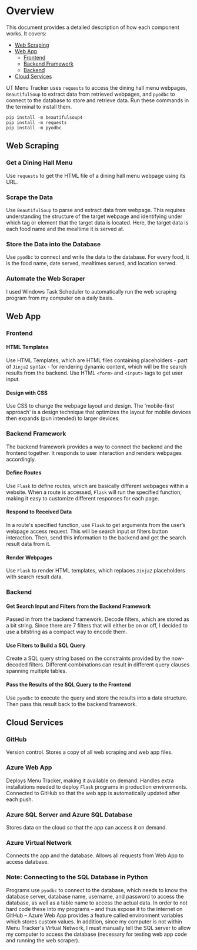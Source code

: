 # Overview
This document provides a detailed description of how each component works. It covers:

* [Web Scraping](#Web-Scraping)
* [Web App](#Web-App)
    * [Frontend](#Frontend)
    * [Backend Framework](#Backend-Framework)
    * [Backend](#Backend)
* [Cloud Services](#Cloud-Services)

UT Menu Tracker uses `requests` to access the dining hall menu webpages, `BeautifulSoup` to extract data from retrieved webpages, and `pyodbc` to connect to the database to store and retrieve data. Run these commands in the terminal to install them.
``` 
pip install -m beautifulsoup4
pip install -m requests
pip install -m pyodbc
```

## Web Scraping

### Get a Dining Hall Menu
Use `requests` to get the HTML file of a dining hall menu webpage using its URL. 
### Scrape the Data
Use `BeautifulSoup` to parse and extract data from webpage. This requires understanding the structure of the target webpage and identifying under which tag or element that the target data is located. Here, the target data is each food name and the mealtime it is served at.
### Store the Data into the Database
Use `pyodbc` to connect and write the data to the database. For every food, it is the food name, date served, mealtimes served, and location served.
### Automate the Web Scraper
I used Windows Task Scheduler to automatically run the web scraping program from my computer on a daily basis.

## Web App

### Frontend
#### HTML Templates
Use HTML Templates, which are HTML files containing placeholders - part of `Jinja2` syntax - for rendering dynamic content, which will be the search results from the backend. Use HTML `<form>` and `<input>` tags to get user input.
#### Design with CSS
Use CSS to change the webpage layout and design. The 'mobile-first approach' is a design technique that optimizes the layout for mobile devices then expands (pun intended) to larger devices. 

### Backend Framework
The backend framework provides a way to connect the backend and the frontend together. It responds to user interaction and renders webpages accordingly.
#### Define Routes 
Use `Flask` to define routes, which are basically different webpages within a website. When a route is accessed, `Flask` will run the specified function, making it easy to customize different responses for each page. 
#### Respond to Received Data 
In a route's specified function, use `Flask` to get arguments from the user’s webpage access request. This will be search input or filters button interaction. Then, send this information to the backend and get the search result data from it.
#### Render Webpages
Use `Flask` to render HTML templates, which replaces `Jinja2` placeholders with search result data.

### Backend
#### Get Search Input and Filters from the Backend Framework
Passed in from the backend framework. Decode filters, which are stored as a bit string. Since there are 7 filters that will either be on or off, I decided to use a bitstring as a compact way to encode them.
#### Use Filters to Build a SQL Query
Create a SQL query string based on the constraints provided by the now-decoded filters. Different combinations can result in different query clauses spanning multiple tables.
#### Pass the Results of the SQL Query to the Frontend
Use `pyodbc` to execute the query and store the results into a data structure. Then pass this result back to the backend framework. 


## Cloud Services

### GitHub 
Version control. Stores a copy of all web scraping and web app files.
### Azure Web App 
Deploys Menu Tracker, making it available on demand. Handles extra installations needed to deploy `Flask` programs in production environments. Connected to GitHub so that the web app is automatically updated after each push.
### Azure SQL Server and Azure SQL Database
Stores data on the cloud so that the app can access it on demand.
### Azure Virtual Network
Connects the app and the database. Allows all requests from Web App to access database.
### Note: Connecting to the SQL Database in Python
Programs use `pyodbc` to connect to the database, which needs to know the database server, database name, username, and password to access the database, as well as a table name to access the actual data. In order to not hard code these into my programs – and thus expose it to the internet on GitHub – Azure Web App provides a feature called environment variables which stores custom values. In addition, since my computer is not within Menu Tracker's Virtual Network, I must manually tell the SQL server to allow my computer to access the database (necessary for testing web app code and running the web scraper).
